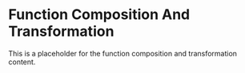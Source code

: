 # Function Composition And Transformation

This is a placeholder for the function composition and transformation content.